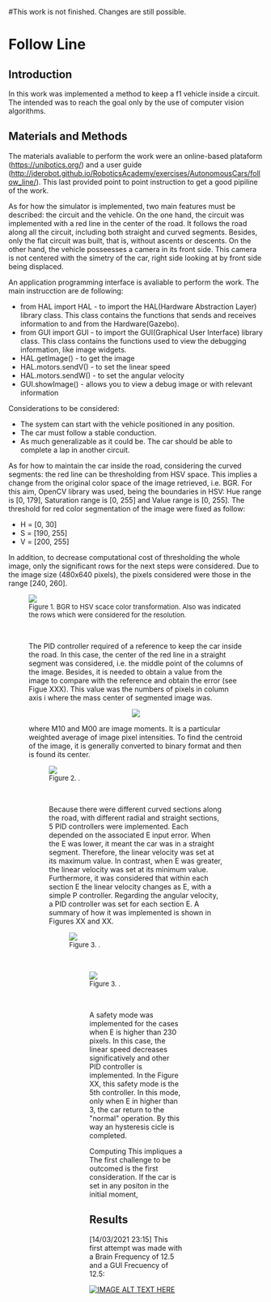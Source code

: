#This work is not finished. Changes are still possible.

# Follow Line
## Introduction
In this work was implemented a method to keep a f1 vehicle inside a circuit. The intended was to reach the goal only by the use of computer vision algorithms. 
## Materials and Methods
The materials avaliable to perform the work were an online-based plataform (https://unibotics.org/) and a user guide (http://jderobot.github.io/RoboticsAcademy/exercises/AutonomousCars/follow_line/). This last provided point to point instruction to get a good pipiline of the work. 

As for how the simulator is implemented, two main features must be described: the circuit and the vehicle. On the one hand, the circuit was implemented with a red line in the center of the road. It follows the road along all the circuit, including both straight and curved segments. Besides, only the flat circuit was built, that is, without ascents or descents. On the other hand, the vehicle posseesses a camera in its front side. This camera is not centered with the simetry of the car, right side looking at by front side being displaced.

An application programming interface is avaliable to perform the work. The main instrucction are de following: 
- from HAL import HAL - to import the HAL(Hardware Abstraction Layer) library class. This class contains the functions that sends and receives information to and from the Hardware(Gazebo).
- from GUI import GUI - to import the GUI(Graphical User Interface) library class. This class contains the functions used to view the debugging information, like image widgets.
- HAL.getImage() - to get the image
- HAL.motors.sendV() - to set the linear speed
- HAL.motors.sendW() - to set the angular velocity
- GUI.showImage() - allows you to view a debug image or with relevant information

Considerations to be considered:
- The system can start with the vehicle positioned in any position.
- The car must follow a stable conduction. 
- As much generalizable as it could be. The car should be able to complete a lap in another circuit.

As for how to maintain the car inside the road, considering the curved segments: the red line can be thresholding from HSV space. This implies a change from the original color space of the image retrieved,  i.e. BGR. For this aim, OpenCV library was used, being the boundaries in HSV: Hue range is [0, 179], Saturation range is [0, 255] and Value range is [0, 255]. The threshold for red color segmentation of the image were fixed as follow: 

- H = [0, 30]
- S = [190, 255]
- V = [200, 255]

In addition, to decrease computational cost of thresholding the whole image, only the significant rows for the next steps were considered. Due to the image size (480x640 pixels), the pixels considered were those in the range [240, 260].

<figure>
    <img src= 'https://user-images.githubusercontent.com/37750255/111031240-bb2eaa80-8406-11eb-993f-722424f343f7.png' />
    <font size="2">
    <figcaption> Figure 1. BGR to HSV scace color transformation. Also was indicated the rows which were considered for the resolution.
    </figcaption>
    </font>

&nbsp; 

The PID controller required of a reference to keep the car inside the road. In this case, the center of the red line in a straight segment was considered, i.e. the middle point of the columns of the image. Besides, it is needed to obtain a value from the image to compare with the reference and obtain the error (see Figue XXX). This value was the numbers of pixels in column axis i where the mass center of segmented image was.

<p align="center">
<img src="https://render.githubusercontent.com/render/math?math=D = M_{10} / M_{00}">
</p>
where M10 and M00 are image moments. It is a particular weighted average of image pixel intensities. To find the centroid of the image, it is generally converted to binary format and then is found its center.

<figure>
    <img src= 'https://user-images.githubusercontent.com/37750255/111072120-76c00f00-84d9-11eb-811c-e8c911280143.png' />
    <font size="2">
    <figcaption> Figure 2. .
    </figcaption>
    </font>

&nbsp;

Because there were different curved sections along the road, with different radial and straight sections, 5 PID controllers were implemented. Each depended on the associated E input error. When the E was lower, it meant the car was in a straight segment. Therefore, the linear velocity was set at its maximum value. In contrast, when E was greater, the linear velocity was set at its minimum value. Furthermore, it was considered that within each section E the linear velocity changes as E, with a simple P controller. Regarding the angular velocity, a PID controller was set for each section E. A summary of how it was implemented is shown in Figures XX and XX.

<figure>
    <img src= 'https://user-images.githubusercontent.com/37750255/111079227-5902a200-84f9-11eb-9bd2-917f7578a93d.png' />
    <font size="2">
    <figcaption> Figure 3. .
    </figcaption>
    </font>

&nbsp; 

<figure>
    <img src= 'https://user-images.githubusercontent.com/37750255/111224895-5a0dff00-85df-11eb-82ad-387dcc4f323d.png' />
    <font size="2">
    <figcaption> Figure 3. .
    </figcaption>
    </font>

&nbsp; 

A safety mode was implemented for the cases when E is higher than 230 pixels. In this case, the linear speed decreases significatively and other PID controller is implemented. In the Figure XX, this safety mode is the 5th controller. In this mode, only when E in higher than 3, the car return to the "normal" operation. By this way an hysteresis cicle is completed.

Computing 
This impliques a 
The first challenge to be outcomed is the first consideration. If the car is set in any positon in the initial moment, 


## Results

[14/03/2021 23:15] This first attempt was made with a Brain Frequency of 12.5 and a GUI Frecuency of 12.5: 

[![IMAGE ALT TEXT HERE](https://user-images.githubusercontent.com/37750255/111085971-26b56c80-851a-11eb-8a05-56ed9840a101.png)](https://user-images.githubusercontent.com/37750255/111085635-772bca80-8518-11eb-8a4f-a7369c906951.mp4)
